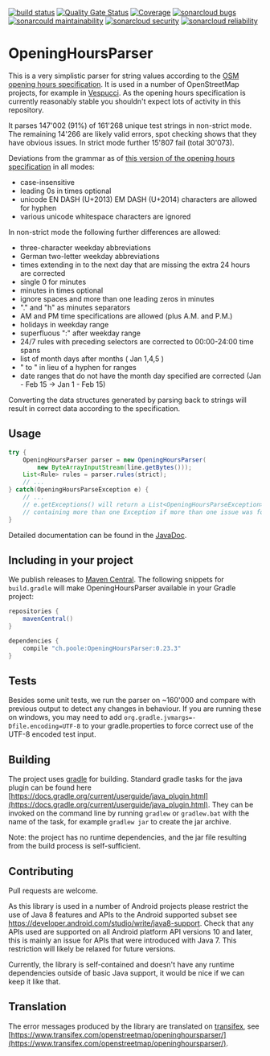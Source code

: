 [![build status](https://github.com/simonpoole/OpeningHoursParser/actions/workflows/javalib.yml/badge.svg)](https://github.com/simonpoole/OpeningHoursParser/actions) [![Quality Gate Status](https://sonarcloud.io/api/project_badges/measure?project=OpeningHoursParser&metric=alert_status)](https://sonarcloud.io/dashboard?id=OpeningHoursParser) [![Coverage](https://sonarcloud.io/api/project_badges/measure?project=OpeningHoursParser&metric=coverage)](https://sonarcloud.io/dashboard?id=OpeningHoursParser) [![sonarcloud bugs](https://sonarcloud.io/api/project_badges/measure?project=OpeningHoursParser&metric=bugs)](https://sonarcloud.io/component_measures?id=OpeningHoursParser&metric=bugs) [![sonarcould maintainability](https://sonarcloud.io/api/project_badges/measure?project=OpeningHoursParser&metric=sqale_rating)](https://sonarcloud.io/component_measures?id=OpeningHoursParser&metric=Maintainability) [![sonarcloud security](https://sonarcloud.io/api/project_badges/measure?project=OpeningHoursParser&metric=security_rating)](https://sonarcloud.io/component_measures?id=OpeningHoursParser&metric=Security) [![sonarcloud reliability](https://sonarcloud.io/api/project_badges/measure?project=OpeningHoursParser&metric=reliability_rating)](https://sonarcloud.io/component_measures?id=OpeningHoursParser&metric=Reliability)

# OpeningHoursParser

This is a very simplistic parser for string values according to the [OSM opening hours specification][opening-hours-specification]. It is used in a number of OpenStreetMap projects, for example
in [Vespucci](https://github.com/MarcusWolschon/osmeditor4android). As the opening hours specification is currently reasonably stable you shouldn't expect lots of activity in this repository.

It parses 147'002 (91%) of 161'268 unique test strings in non-strict mode. The remaining 14'266 are likely valid errors, spot checking shows that they have obvious issues. In strict mode further 15'807 fail (total 30'073).

Deviations from the grammar as of [this version of the opening hours specification][opening-hours-grammar-specification] in all modes:

 * case-insensitive
 * leading 0s in times optional
 * unicode EN DASH (U+2013) EM DASH (U+2014) characters are allowed for hyphen
 * various unicode whitespace characters are ignored

In non-strict mode the following further differences are allowed:

 * three-character weekday abbreviations
 * German two-letter weekday abbreviations
 * times extending in to the next day that are missing the extra 24 hours are corrected
 * single 0 for minutes
 * minutes in times optional
 * ignore spaces and more than one leading zeros in minutes
 * "." and "h" as minutes separators
 * AM and PM time specifications are allowed (plus A.M. and P.M.) 
 * holidays in weekday range
 * superfluous ":" after weekday range
 * 24/7 rules with preceding selectors are corrected to 00:00-24:00 time spans
 * list of month days after months ( Jan 1,4,5 )
 * " to " in lieu of a hyphen for ranges
 * date ranges that do not have the month day specified are corrected (Jan - Feb 15 -> Jan 1 - Feb 15)

Converting the data structures generated by parsing back to strings will result in correct data according to the specification.

## Usage

``` java
try {
	OpeningHoursParser parser = new OpeningHoursParser(
		new ByteArrayInputStream(line.getBytes()));
	List<Rule> rules = parser.rules(strict);
	// ...
} catch(OpeningHoursParseException e) {
	// ...
	// e.getExceptions() will return a List<OpeningHoursParseException> 
	// containing more than one Exception if more than one issue was found 
}
```

Detailed documentation can be found in the [JavaDoc](http://www.javadoc.io/doc/ch.poole/OpeningHoursParser/0.23.3).


## Including in your project

We publish releases to [Maven Central](https://repo1.maven.org/maven2/ch/poole/OpeningHoursParser/).
The following snippets for `build.gradle` will make OpeningHoursParser available in your Gradle project:

``` groovy
repositories {
    mavenCentral()
}
```

``` groovy
dependencies {
    compile "ch.poole:OpeningHoursParser:0.23.3"
}
```


[opening-hours-specification]: http://wiki.openstreetmap.org/wiki/Key:opening_hours/specification
[opening-hours-grammar-specification]: http://wiki.openstreetmap.org/w/index.php?title=Key:opening_hours/specification&oldid=1075290

## Tests

Besides some unit tests, we run the parser on ~160'000 and compare with previous output to detect any changes in behaviour. If you are running these on windows, you may need to add
``org.gradle.jvmargs=-Dfile.encoding=UTF-8``
to your gradle.properties to force correct use of the UTF-8 encoded test input. 

## Building

The project uses [gradle](https://gradle.org/) for building. Standard gradle tasks for the java plugin can be found here [https://docs.gradle.org/current/userguide/java_plugin.html](https://docs.gradle.org/current/userguide/java_plugin.html). They can be invoked on the command line by running ``gradlew`` or ``gradlew.bat`` with the name of the task, for example
``gradlew jar`` to create the jar archive. 

Note: the project has no runtime dependencies, and the jar file resulting from the build process is self-sufficient.

## Contributing

Pull requests are welcome. 

As this library is used in a number of Android projects please restrict the use of Java 8 features and APIs to the Android supported subset see https://developer.android.com/studio/write/java8-support. Check that any APIs used are supported on all Android platform API versions 10 and later, this is mainly an issue for APIs that were introduced with Java 7. This restriction will likely be relaxed for future versions. 

Currently, the library is self-contained and doesn't have any runtime dependencies outside of basic Java support, it would be nice if we can keep it like that.

## Translation

The error messages produced by the library are translated on [transifex](https://transifex.com/), see [https://www.transifex.com/openstreetmap/openinghoursparser/](https://www.transifex.com/openstreetmap/openinghoursparser/).
